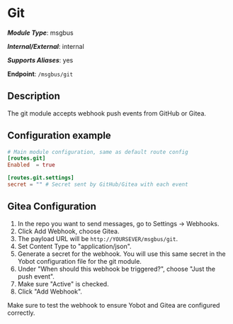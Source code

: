 # Git

***Module Type***: msgbus

***Internal/External***: internal

***Supports Aliases***: yes

**Endpoint**: `/msgbus/git`

## Description

The git module accepts webhook push events from GitHub or Gitea.

## Configuration example

```toml
# Main module configuration, same as default route config
[routes.git]
Enabled  = true

[routes.git.settings]
secret = "" # Secret sent by GitHub/Gitea with each event
```

## Gitea Configuration

1. In the repo you want to send messages, go to Settings -> Webhooks.
2. Click Add Webhook, choose Gitea.
3. The payload URL will be `http://YOURSEVER/msgbus/git`.
4. Set Content Type to "application/json".
5. Generate a secret for the webhook. You will use this same secret in the
Yobot configuration file for the git module.
6. Under "When should this webhook be triggered?", choose "Just the push event".
7. Make sure "Active" is checked.
8. Click "Add Webhook".

Make sure to test the webhook to ensure Yobot and Gitea are configured correctly.
